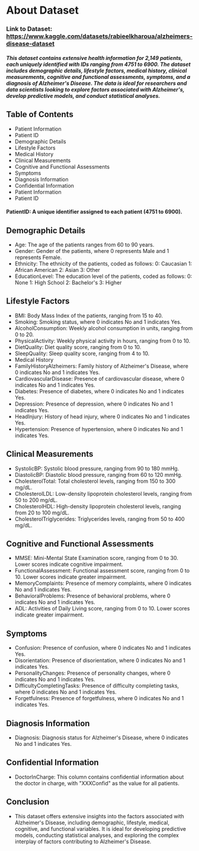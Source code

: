 # About Dataset

### Link to Dataset: https://www.kaggle.com/datasets/rabieelkharoua/alzheimers-disease-dataset

##### This dataset contains extensive health information for 2,149 patients, each uniquely identified with IDs ranging from 4751 to 6900. The dataset includes demographic details, lifestyle factors, medical history, clinical measurements, cognitive and functional assessments, symptoms, and a diagnosis of Alzheimer's Disease. The data is ideal for researchers and data scientists looking to explore factors associated with Alzheimer's, develop predictive models, and conduct statistical analyses.

## Table of Contents
- Patient Information
- Patient ID
- Demographic Details
- Lifestyle Factors
- Medical History
- Clinical Measurements
- Cognitive and Functional Assessments
- Symptoms
- Diagnosis Information
- Confidential Information
- Patient Information
- Patient ID

#### PatientID: A unique identifier assigned to each patient (4751 to 6900).

## Demographic Details

- Age: The age of the patients ranges from 60 to 90 years.
- Gender: Gender of the patients, where 0 represents Male and 1 represents Female.
- Ethnicity: The ethnicity of the patients, coded as follows:
0: Caucasian
1: African American
2: Asian
3: Other
- EducationLevel: The education level of the patients, coded as follows:
0: None
1: High School
2: Bachelor's
3: Higher

## Lifestyle Factors

- BMI: Body Mass Index of the patients, ranging from 15 to 40.
- Smoking: Smoking status, where 0 indicates No and 1 indicates Yes.
- AlcoholConsumption: Weekly alcohol consumption in units, ranging from 0 to 20.
- PhysicalActivity: Weekly physical activity in hours, ranging from 0 to 10.
- DietQuality: Diet quality score, ranging from 0 to 10.
- SleepQuality: Sleep quality score, ranging from 4 to 10.
- Medical History
- FamilyHistoryAlzheimers: Family history of Alzheimer's Disease, where 0 indicates No and 1 indicates Yes.
- CardiovascularDisease: Presence of cardiovascular disease, where 0 indicates No and 1 indicates Yes.
- Diabetes: Presence of diabetes, where 0 indicates No and 1 indicates Yes.
- Depression: Presence of depression, where 0 indicates No and 1 indicates Yes.
- HeadInjury: History of head injury, where 0 indicates No and 1 indicates Yes.
- Hypertension: Presence of hypertension, where 0 indicates No and 1 indicates Yes.

## Clinical Measurements

- SystolicBP: Systolic blood pressure, ranging from 90 to 180 mmHg.
- DiastolicBP: Diastolic blood pressure, ranging from 60 to 120 mmHg.
- CholesterolTotal: Total cholesterol levels, ranging from 150 to 300 mg/dL.
- CholesterolLDL: Low-density lipoprotein cholesterol levels, ranging from 50 to 200 mg/dL.
- CholesterolHDL: High-density lipoprotein cholesterol levels, ranging from 20 to 100 mg/dL.
- CholesterolTriglycerides: Triglycerides levels, ranging from 50 to 400 mg/dL.

## Cognitive and Functional Assessments

- MMSE: Mini-Mental State Examination score, ranging from 0 to 30. Lower scores indicate cognitive impairment.
- FunctionalAssessment: Functional assessment score, ranging from 0 to 10. Lower scores indicate greater impairment.
- MemoryComplaints: Presence of memory complaints, where 0 indicates No and 1 indicates Yes.
- BehavioralProblems: Presence of behavioral problems, where 0 indicates No and 1 indicates Yes.
- ADL: Activities of Daily Living score, ranging from 0 to 10. Lower scores indicate greater impairment.

## Symptoms

- Confusion: Presence of confusion, where 0 indicates No and 1 indicates Yes.
- Disorientation: Presence of disorientation, where 0 indicates No and 1 indicates Yes.
- PersonalityChanges: Presence of personality changes, where 0 indicates No and 1 indicates Yes.
- DifficultyCompletingTasks: Presence of difficulty completing tasks, where 0 indicates No and 1 indicates Yes.
- Forgetfulness: Presence of forgetfulness, where 0 indicates No and 1 indicates Yes.

## Diagnosis Information

- Diagnosis: Diagnosis status for Alzheimer's Disease, where 0 indicates No and 1 indicates Yes.

## Confidential Information

- DoctorInCharge: This column contains confidential information about the doctor in charge, with "XXXConfid" as the value for all patients.

## Conclusion
- This dataset offers extensive insights into the factors associated with Alzheimer's Disease, including demographic, lifestyle, medical, cognitive, and functional variables. It is ideal for developing predictive models, conducting statistical analyses, and exploring the complex interplay of factors contributing to Alzheimer's Disease.